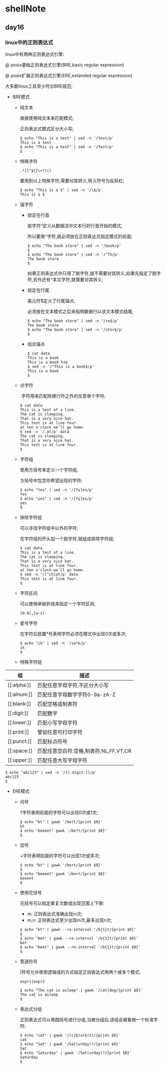 # shellNote
## day16
### linux中的正则表达式

linux中有两种正则表达式引擎:

@ posix基础正则表达式引擎(BRE,basic regular expression)

@ posix扩展正则表达式引擎(ERE,extanded regular expression)

大多数linux工具至少符合BRE规范;

* BRE模式

	* 纯文本

		直接使用纯文本来匹配模式;

		正则表达式模式区分大小写;

		```
		$ echo "This is a test" | sed -n '/test/p'
		This is a test
		$ echo "This is a test" | sed -n '/Test/p'
		$
		```	

	* 特殊字符

		`.*[]^${}\+?|()`

		要用到以上特殊字符,需要对其转义,转义符号为反斜杠\;

		```
		$ echo "This is a $" | sed -n '/\$/p'
		This is a $
		```

	* 锚字符

		* 锁定在行首

			脱字符^定义从数据流中文本行的行首开始的模式;

			所以要用^字符,就必须放在正则表达式指定模式的前面;

			```
			$ echo "The book store" | sed -n '/book/p'
			$
			$ echo "The book store" | sed -n '/^Th/p'
			The book store
			$
			```

			如果正则表达式中只用了脱字符,就不需要对其转义,如果先指定了脱字符,另外还有^本文字符,就需要对其转义;

		* 锁定在行尾

			美元符\$定义了行尾锚点;

			必须放在文本模式之后来指明数据行以该文本模式结尾;

			```
			$ echo "The book store" | sed -n '/re$/p'
			The book store
			$ echo "The book store" | sed -n '/stor$/p'
			$
			```
		* 组合锚点

			```
			$ cat data
			This is a book
			This is a book too
			$ sed -n '/^This is a book$/p'
			This is a book
			$
			```
	
	* 点字符

		.字符用来匹配除换行符之外的任意单个字符;

		```
		$ cat data
		This is a test of a line.
		The cat is sleeping.
		That is a very nice hat.
		This test is at line four.
		at ten o'clock we'll go home.
		$ sed -n '/.at/p' data
		The cat is sleeping.
		That is a very nice hat.
		This test is at line four.
		$
		```
		
	* 字符组

		使用方括号来定义一个字符组;

		方括号中包含你希望出现的字符;

		```
		$ echo "Yes" | sed -n '/[Yy]es/p'
		Yes
		$ echo "yes" | sed -n '/[Yy]es/p'
		yes
		$
		```

	* 排除字符组

		可以寻找字符组中以外的字符;

		在字符组的开头加一个脱字符,就组成排除字符组;

		```
		$ cat data
		This is a test of a line.
		The cat is sleeping.
		That is a very nice hat.
		This test is at line four.
		at ten o'clock we'll go home.
		$ sed -n '/[^ch]at/p' data
		This test is at line four.
		$
		```

	* 字符区间

		可以使用单破折线来指定一个字符区间;

		`[0-9],[a-z]`
	* 星号字符

		在字符后放置*号表明字符必须在模式中出现0次或多次;

		```
		$ echo "ik" | sed -n '/ie*k/p' 
		ik
		$
		```

	* 特殊字符组

| 组 | 描述 |
| -- | ---- |
| [[:alpha:]] | 匹配任意字母字符,不区分大小写 |
| [[:alnum:]] | 匹配任意字母数字字符0-9a-zA-Z |
| [[:blank:]] | 匹配空格或制表符 |
| [[:digit:]] | 匹配数字 |
| [[:lower:]] | 匹配小写字母字符 |
| [[:print:]] | 譬如任意可打印字符 |
| [[:punct:]] | 匹配标点符号 |
| [[:space:]] | 匹配任意空白符:空格,制表符,NL,FF,VT,CR |
| [[:upper:]] | 匹配任意大写字母字符 |

```
$ echo "abc123" | sed -n '/[[:digit:]]/p' 
abc123
$
```

* ERE模式

	* 问号

		?字符表明前面的字符可以出现0次或1次;

		```
		$ echo "bt" | gawk '/be?t/{print $0}'
		bt
		$ echo "beeeet" gawk '/be?t/{print $0}'
		$
		```
	* 加号

		+字符表明前面的字符可以出现1次或多次;

		```
		$ echo "bt" | gawk '/be+t/{print $0}'
		$
		$ echo "beeeet" gawk '/be+t/{print $0}'
		beeeet
		$
		```
	* 使用花括号

		花括号可以指定重复次数或出现范围上下限:
	
		* m: 正则表达式准确出现m次;
		* m,n: 正则表达式至少出现m次,最多出现n次;

		```
		$ echo "bt" | gawk --re-interval '/b{1}t/{print $0}'
		$
		$ echo "bet" | gawk --re-interval '/b{1}t/{print $0}'
		bet
		$ echo "beet" | gawk --re-interval '/b{1}t/{print $0}'
		$
		```

	* 管道符号

		|符号允许使用逻辑或的方式指定正则表达式用两个或多个模式;

		`expr1|expr2`

		```
		$ echo "The cat is asleep" | gawk '/cat|dog/{print $0}'
		The cat is asleep
		$
		```

	* 表达式分组

		正则表达式可以用圆括号进行分组,当被分组后,该组会被看做一个标准字符;

		```
		$ echo "cat" | gawk '/(c|b)a(b|t)/{print $0}'
		cat
		$ echo "Sat" | gawk '/Sat(urday)?/{print $0}'
		Sat
		$ echo "Saturday" | gawk '/Sat(urday)?/{print $0}'
		Saturday
		$
		```
